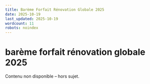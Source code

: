 ```yaml
---
title: Barème Forfait Rénovation Globale 2025
date: 2025-10-19
last_updated: 2025-10-19
wordcount: 11
robots: noindex
---
```


# barème forfait rénovation globale 2025

Contenu non disponible – hors sujet.